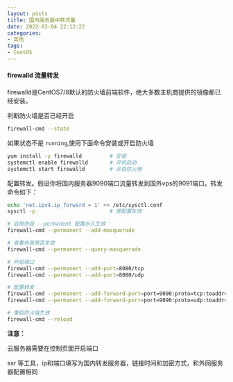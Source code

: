 ```yaml
---
layout: posts
title: 国内服务器中转流量
date: 2022-03-04 22:12:22
categories: 
- 其他
tags:
- CentOS
---
```



#### firewalld 流量转发

firewalld是CentOS7/8默认的防火墙前端软件，绝大多数主机商提供的镜像都已经安装。

判断防火墙是否已经开启

```bash
firewall-cmd --state
```

如果状态不是 `running`,使用下面命令安装或开启防火墙

```bash
yum install -y firewalld         # 安装
systemctl enable firewalld       # 开机启动
systemctl start firewalld        # 开启防火墙
```

配置转发。假设你将国内服务器9090端口流量转发到国外vps的9091端口，转发命令如下：

```bash
echo 'net.ipv4.ip_forward = 1' >> /etc/sysctl.conf
sysctl -p                        # 使配置生效

# 启用伪装 --permanent 配置永久生效
firewall-cmd --permanent --add-masquerade

# 查看伪装是否生效
firewall-cmd --permanent --query-masquerade

# 开启端口
firewall-cmd --permanent --add-port=8080/tcp
firewall-cmd --permanent --add-port=8080/udp

# 配置转发
firewall-cmd --permanent --add-forward-port=port=9090:proto=tcp:toaddr=xxx.xx.xxx.xx:toport=9091
firewall-cmd --permanent --add-forward-port=port=9090:proto=udp:toaddr=xxx.xx.xxx.xx:toport=9091

# 重启防火墙生效 
firewall-cmd --reload
```

**注意：**

云服务器需要在控制页面开启端口

ssr 等工具，ip和端口填写为国内转发服务器，链接时间和加密方式，和外网服务器配置相同